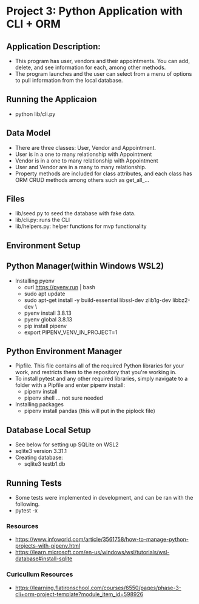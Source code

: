 # Project 3: Python Application with CLI + ORM

## Application Description:
- This program has user, vendors and their appointments. You can add, delete, and see information for each, among other methods.
- The program launches and the user can select from a menu of options to pull information from the local database.

## Running the Applicaion
- python lib/cli.py

## Data Model
- There are three classes: User, Vendor and Appointment.
- User is in a one to many relationship with Appointment
- Vendor is in a one to many relationship with Appointment
- User and Vendor are in a many to many relationship.
- Property methods are included for class attributes, and each class has ORM CRUD methods among others such as get_all_...

## Files
- lib/seed.py to seed the database with fake data.
- lib/cli.py: runs the CLI
- lib/helpers.py: helper functions for mvp functionality

## Environment Setup
## Python Manager(within Windows WSL2)
- Installing pyenv
    - curl https://pyenv.run | bash
    - sudo apt update
    - sudo apt-get install -y build-essential libssl-dev zlib1g-dev libbz2-dev \
    - pyenv install 3.8.13
    - pyenv global 3.8.13
    - pip install pipenv
    - export PIPENV_VENV_IN_PROJECT=1

## Python Environment Manager
- Pipfile. This file contains all of the required Python libraries for your work, and restricts them to the repository that you're working in.
- To install pytest and any other required libraries, simply navigate to a folder with a Pipfile and enter pipenv install:
    - pipenv install
    - pipenv shell ... not sure needed
- Installing packages
    - pipenv install pandas (this will put in the piplock file)

## Database Local Setup
- See below for setting up SQLite on WSL2
- sqlite3 version 3.31.1
- Creating database:
    - sqlite3 testb1.db

## Running Tests
- Some tests were implemented in development, and can be ran with the following.
- pytest -x 

### Resources
- https://www.infoworld.com/article/3561758/how-to-manage-python-projects-with-pipenv.html
- https://learn.microsoft.com/en-us/windows/wsl/tutorials/wsl-database#install-sqlite

### Curicullum Resources
- https://learning.flatironschool.com/courses/6550/pages/phase-3-cli+orm-project-template?module_item_id=598926
